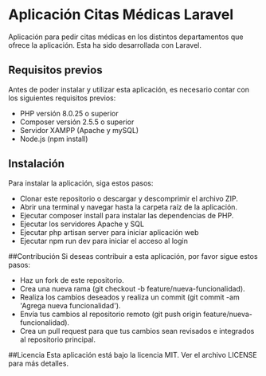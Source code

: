 <h1>Aplicación Citas Médicas Laravel</h1>
Aplicación para pedir citas médicas en los distintos departamentos que ofrece la aplicación. Esta ha sido desarrollada con Laravel.

## Requisitos previos
Antes de poder instalar y utilizar esta aplicación, es necesario contar con los siguientes requisitos previos:
- PHP versión 8.0.25 o superior
- Composer versión 2.5.5 o superior
- Servidor XAMPP (Apache y mySQL)
- Node.js (npm install)

## Instalación
Para instalar la aplicación, siga estos pasos:
- Clonar este repositorio o descargar y descomprimir el archivo ZIP.
- Abrir una terminal y navegar hasta la carpeta raíz de la aplicación.
- Ejecutar composer install para instalar las dependencias de PHP.
- Ejecutar los servidores Apache y SQL
- Ejecutar php artisan server para iniciar aplicación web
- Ejecutar npm run dev para iniciar el acceso al login

##Contribución
Si deseas contribuir a esta aplicación, por favor sigue estos pasos:
- Haz un fork de este repositorio.
- Crea una nueva rama (git checkout -b feature/nueva-funcionalidad).
- Realiza los cambios deseados y realiza un commit (git commit -am 'Agrega nueva funcionalidad').
- Envía tus cambios al repositorio remoto (git push origin feature/nueva-funcionalidad).
- Crea un pull request para que tus cambios sean revisados e integrados al repositorio principal.

##Licencia
Esta aplicación está bajo la licencia MIT. Ver el archivo LICENSE para más detalles.
